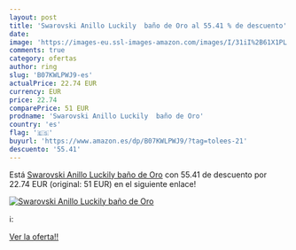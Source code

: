 ```yaml
---
layout: post
title: 'Swarovski Anillo Luckily  baño de Oro al 55.41 % de descuento'
date: 
image: 'https://images-eu.ssl-images-amazon.com/images/I/31iI%2B61X1PL._SL200_.jpg'
comments: true
category: ofertas
author: ring
slug: 'B07KWLPWJ9-es'
actualPrice: 22.74 EUR
currency: EUR
price: 22.74
comparePrice: 51 EUR
prodname: 'Swarovski Anillo Luckily  baño de Oro'
country: 'es'
flag: '🇪🇸'
buyurl: 'https://www.amazon.es/dp/B07KWLPWJ9/?tag=tolees-21'
descuento: '55.41'
---
```


Está [Swarovski Anillo Luckily  baño de Oro](https://www.amazon.es/dp/B07KWLPWJ9/?tag=tolees-21) con 55.41 de descuento por 22.74 EUR (original: 51 EUR) en el siguiente enlace!

[![Swarovski Anillo Luckily  baño de Oro](https://images-eu.ssl-images-amazon.com/images/I/31iI%2B61X1PL._SL200_.jpg)](https://www.amazon.es/dp/B07KWLPWJ9/?tag=tolees-21)

ℹ️:


[Ver la oferta!!](https://www.amazon.es/dp/B07KWLPWJ9/?tag=tolees-21)
